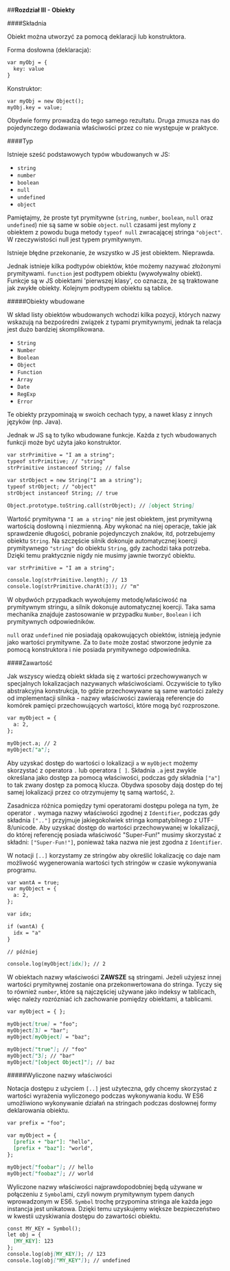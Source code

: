 ##**Rozdział III - Obiekty**

####Składnia

Obiekt można utworzyć za pomocą deklaracji lub konstruktora.

Forma dosłowna (deklaracja):
```markdown
var myObj = {
  key: value
}
```
Konstruktor:
```markdown
var myObj = new Object();
myObj.key = value;
```
Obydwie formy prowadzą do tego samego rezultatu. Druga zmusza nas do pojedynczego dodawania właściwości przez co 
nie występuje w praktyce.

####Typ

Istnieje sześć podstawowych typów wbudowanych w JS:

+ `string`
+ `number`
+ `boolean`
+ `null`
+ `undefined`
+ `object`

Pamiętajmy, że proste tyt prymitywne (`string`, `number`, `boolean`, `null` oraz `undefined`) nie są same w sobie `object`.
`null` czasami jest mylony z obiektem z powodu buga metody `typeof null` zwracającej stringa `"object"`. W rzeczywistości
null jest typem prymitywnym.

Istnieje błędne przekonanie, że wszystko w JS jest obiektem. Nieprawda.

Jednak istnieje kilka podtypów obiektów, któe możemy nazywać złożonymi prymitywami. `function` jest podtypem obiektu
(wywoływalny obiekt). Funkcje są w JS obiektami 'pierwszej klasy', co oznacza, że są traktowane jak zwykłe obiekty. Kolejnym
podtypem obiektu są tablice.

#####Obiekty wbudowane

W skład listy obiektów wbudowanych wchodzi kilka pozycji, których nazwy wskazują na bezpośredni związek z typami prymitywnymi,
jednak ta relacja jest dużo bardziej skomplikowana.

+ `String`
+ `Number`
+ `Boolean`
+ `Object`
+ `Function`
+ `Array`
+ `Date`
+ `RegExp`
+ `Error`

Te obiekty przypominają w swoich cechach typy, a nawet klasy z innych języków (np. Java).

Jednak w JS są to tylko wbudowane funkcje. Każda z tych wbudowanych funkcji może być użyta jako konstruktor.
```markdown
var strPrimitive = "I am a string";
typeof strPrimitive; // "string"
strPrimitive instanceof String; // false

var strObject = new String("I am a string");
typeof strObject; // "object"
strObject instanceof String; // true

Object.prototype.toString.call(strObject); // [object String]
```
Wartość prymitywna `"I am a string"` nie jest obiektem, jest prymitywną wartością dosłowną i niezmienną. Aby wykonać na niej operacje,
takie jak sprawdzenie długości, pobranie pojedynczych znaków, itd, potrzebujemy obiektu `String`. Na szczęście silnik
dokonuje automatycznej koercji prymitywnego `"string"` do obiektu `String`, gdy zachodzi taka potrzeba. Dzięki temu praktycznie
nigdy nie musimy jawnie tworzyć obiektu.
```markdown
var strPrimitive = "I am a string";

console.log(strPrimitive.length); // 13
console.log(strPrimitive.charAt(3)); // "m"
```
W obydwóch przypadkach wywołujemy metodę/właściwość na prymitywnym stringu, a silnik dokonuje automatycznej koercji. Taka sama
mechanika znajduje zastosowanie w przypadku `Number`, `Boolean` i ich prymitywnych odpowiedników.

`null` oraz `undefined` nie posiadają opakowujących obiektów, istnieją jedynie jako wartości prymitywne. Za to `Date` może zostać
stworzone jedynie za pomocą konstruktora i nie posiada prymitywnego odpowiednika.

####Zawartość

Jak wszyscy wiedzą obiekt składa się z wartości przechowywanych w specjalnych lokalizacjach nazywanych właściwościami.
Oczywiście to tylko abstrakcyjna konstrukcja, to gdzie przechowywane są same wartości zależy od implementacji silnika - 
nazwy właściwości zawierają referencje do komórek pamięci przechowujących wartości, które mogą być rozproszone.
```markdown
var myObject = {
  a: 2,
};

myObject.a; // 2
myObject["a"];
```
Aby uzyskać dostęp do wartości o lokalizacji `a` w `myObject` możemy skorzystać z operatora `.` lub operatora `[ ]`.
Składnia `.a` jest zwykle określana jako dostęp za pomocą właściwości, podczas gdy składnia `["a"]` to tak zwany dostęp za pomocą
klucza. Obydwa sposoby dają dostęp do tej samej lokalizacji przez co otrzymujemy tę samą wartość, `2`.

Zasadnicza różnica pomiędzy tymi operatorami dostępu polega na tym, że operator `.` wymaga nazwy właściwości zgodnej z 
`Identifier`, podczas gdy składnia `[".."]` przyjmuje jakiegokolwiek stringa kompatybilnego z UTF-8/unicode. Aby uzyskać
dostęp do wartości przechowywanej w lokalizacji, do której referencję posiada właściwość "Super-Fun!" musimy skorzystać
z składni: `["Super-Fun!"]`, ponieważ taka nazwa nie jest zgodna z `Identifier`.

W notacji `[..]` korzystamy ze stringów aby określić lokalizację co daje nam możliwość wygenerowania wartości
tych stringów w czasie wykonywania programu.
```markdown
var wantA = true;
var myObject = {
  a: 2,
};

var idx;

if (wantA) {
  idx = "a"
}

// później

console.log(myObject[idx]); // 2
```
W obiektach nazwy właściwości **ZAWSZE** są stringami. Jeżeli użyjesz innej wartości prymitywnej zostanie ona przekonwertowana
do stringa. Tyczy się to również `number`, które są najczęściej używane jako indeksy w tablicach, więc należy rozrózniać
ich zachowanie pomiędzy obiektami, a tablicami.
```markdown
var myObject = { };

myObject[true] = "foo";
myObject[3] = "bar";
myObject[myObject] = "baz";

myObject["true"]; // "foo"
myObject["3]; // "bar"
myObject["[object Object]"]; // baz
```
#####Wyliczone nazwy właściwości

Notacja dostępu z użyciem `[..]` jest użyteczna, gdy chcemy skorzystać z wartości wyrażenia wyliczonego podczas wykonywania
kodu. W ES6 umożliwiono wykonywanie działań na stringach podczas dosłownej formy deklarowania obiektu.
```markdown
var prefix = "foo";

var myObject = {
  [prefix + "bar"]: "hello",
  [prefix + "baz"]: "world",
};

myObject["foobar"]; // hello
myObject["foobaz"]; // world
```
Wyliczone nazwy właściwości najprawdopodobniej będą używane w połączeniu z `Symbol`ami, czyli nowym prymitywnym typem
danych wprowadzonym w ES6. `Symbol` trochę przypomina stringa ale każda jego instancja jest unikatowa. Dzięki temu uzyskujemy
większe bezpieczeństwo w kwestii uzyskiwania dostępu do zawartości obiektu.
```markdown
const MY_KEY = Symbol();
let obj = {
  [MY_KEY]: 123
};
console.log(obj[MY_KEY]); // 123
console.log(obj["MY_KEY"]); // undefined
```